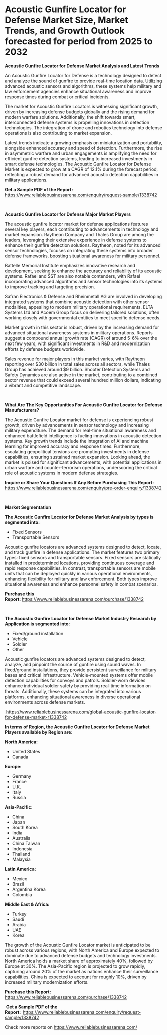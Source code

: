 <p><h1>Acoustic Gunfire Locator for Defense Market Size, Market Trends, and Growth Outlook forecasted for period from 2025 to 2032</h1></p><p><strong>Acoustic Gunfire Locator for Defense Market Analysis and Latest Trends</strong></p>
<p><p>An Acoustic Gunfire Locator for Defense is a technology designed to detect and analyze the sound of gunfire to provide real-time location data. Utilizing advanced acoustic sensors and algorithms, these systems help military and law enforcement agencies enhance situational awareness and improve response times during combat or critical incidents. </p><p>The market for Acoustic Gunfire Locators is witnessing significant growth, driven by increasing defense budgets globally and the rising demand for modern warfare solutions. Additionally, the shift towards smart, interconnected defense systems is propelling innovations in detection technologies. The integration of drone and robotics technology into defense operations is also contributing to market expansion.</p><p>Latest trends indicate a growing emphasis on miniaturization and portability, alongside enhanced accuracy and speed of detection. Furthermore, the rise in asymmetric warfare and urban engagements is amplifying the need for efficient gunfire detection systems, leading to increased investments in smart defense technologies. The Acoustic Gunfire Locator for Defense Market is expected to grow at a CAGR of 12.1% during the forecast period, reflecting a robust demand for advanced acoustic detection capabilities in military applications.</p></p>
<p><strong>Get a Sample PDF of the Report:&nbsp;</strong> <a href="https://www.reliablebusinessarena.com/enquiry/request-sample/1338742?utm_campaign=3041&utm_medium=2&utm_source=Github&utm_content=ia&utm_term=27032025&utm_id=acoustic-gunfire-locator-for-defense">https://www.reliablebusinessarena.com/enquiry/request-sample/1338742</a></p>
<p>&nbsp;</p>
<p><strong>Acoustic Gunfire Locator for Defense Major Market Players</strong></p>
<p><p>The acoustic gunfire locator market for defense applications features several key players, each contributing to advancements in technology and market expansion. Raytheon Company and Thales Group are among the leaders, leveraging their extensive experience in defense systems to enhance their gunfire detection solutions. Raytheon, noted for its advanced sensor technologies, focuses on integrating these systems into broader defense frameworks, boosting situational awareness for military personnel.</p><p>Battelle Memorial Institute emphasizes innovative research and development, seeking to enhance the accuracy and reliability of its acoustic systems. Rafael and SST are also notable contenders, with Rafael incorporating advanced algorithms and sensor technologies into its systems to improve tracking and targeting precision.</p><p>Safran Electronics & Defense and Rheinmetall AG are involved in developing integrated systems that combine acoustic detection with other sensor modalities, appealing to modern military operational requirements. ELTA Systems Ltd and Acoem Group focus on delivering tailored solutions, often working closely with governmental entities to meet specific defense needs.</p><p>Market growth in this sector is robust, driven by the increasing demand for advanced situational awareness systems in military operations. Reports suggest a compound annual growth rate (CAGR) of around 5-6% over the next few years, with significant investments in R&D and modernization efforts by defense budgets worldwide.</p><p>Sales revenue for major players in this market varies, with Raytheon reporting over $30 billion in total sales across all sectors, while Thales Group has achieved around $9 billion. Shooter Detection Systems and Safety Dynamics are also active in the market, contributing to a combined sector revenue that could exceed several hundred million dollars, indicating a vibrant and competitive landscape.</p></p>
<p>&nbsp;</p>
<p><strong>What Are The Key Opportunities For Acoustic Gunfire Locator for Defense Manufacturers?</strong></p>
<p><p>The Acoustic Gunfire Locator market for defense is experiencing robust growth, driven by advancements in sensor technology and increasing military expenditure. The demand for real-time situational awareness and enhanced battlefield intelligence is fueling innovations in acoustic detection systems. Key growth trends include the integration of AI and machine learning for improved accuracy and response times. Furthermore, escalating geopolitical tensions are prompting investments in defense capabilities, ensuring sustained market expansion. Looking ahead, the market is poised for significant advancements, with potential applications in urban warfare and counter-terrorism operations, underscoring the critical role of acoustic systems in modern defense strategies.</p></p>
<p><strong>Inquire or Share Your Questions If Any Before Purchasing This Report:</strong> <a href="https://www.reliablebusinessarena.com/enquiry/pre-order-enquiry/1338742?utm_campaign=3041&utm_medium=2&utm_source=Github&utm_content=ia&utm_term=27032025&utm_id=acoustic-gunfire-locator-for-defense">https://www.reliablebusinessarena.com/enquiry/pre-order-enquiry/1338742</a></p>
<p>&nbsp;</p>
<p><strong>Market Segmentation</strong></p>
<p><strong>The Acoustic Gunfire Locator for Defense Market Analysis by types is segmented into:</strong></p>
<p><ul><li>Fixed Sensors</li><li>Transportable Sensors</li></ul></p>
<p><p>Acoustic gunfire locators are advanced systems designed to detect, locate, and track gunfire in defense applications. The market features two primary types: fixed sensors and transportable sensors. Fixed sensors are statically installed in predetermined locations, providing continuous coverage and rapid response capabilities. In contrast, transportable sensors are mobile units that can be deployed quickly in various operational environments, enhancing flexibility for military and law enforcement. Both types improve situational awareness and enhance personnel safety in combat scenarios.</p></p>
<p><strong>Purchase this Report:&nbsp;</strong><a href="https://www.reliablebusinessarena.com/purchase/1338742?utm_campaign=3041&utm_medium=2&utm_source=Github&utm_content=ia&utm_term=27032025&utm_id=acoustic-gunfire-locator-for-defense">https://www.reliablebusinessarena.com/purchase/1338742</a></p>
<p>&nbsp;</p>
<p><strong>The Acoustic Gunfire Locator for Defense Market Industry Research by Application is segmented into:</strong></p>
<p><ul><li>Fixed/ground installation</li><li>Vehicle</li><li>Soldier</li><li>Other</li></ul></p>
<p><p>Acoustic gunfire locators are advanced systems designed to detect, analyze, and pinpoint the source of gunfire using sound waves. In fixed/ground installations, they provide persistent surveillance for military bases and critical infrastructure. Vehicle-mounted systems offer mobile detection capabilities for convoys and patrols. Soldier-worn devices enhance individual soldier safety by providing real-time information on threats. Additionally, these systems can be integrated into various platforms, enhancing situational awareness in diverse operational environments across defense markets.</p></p>
<p><a href="https://www.reliablebusinessarena.com/global-acoustic-gunfire-locator-for-defense-market-r1338742?utm_campaign=3041&utm_medium=2&utm_source=Github&utm_content=ia&utm_term=27032025&utm_id=acoustic-gunfire-locator-for-defense">&nbsp;https://www.reliablebusinessarena.com/global-acoustic-gunfire-locator-for-defense-market-r1338742</a></p>
<p><strong>In terms of Region, the Acoustic Gunfire Locator for Defense Market Players available by Region are:</strong></p>
<p>
    <p> <strong> North America: </strong>
        <ul>
            <li>United States</li>
            <li>Canada</li>
        </ul>
        </p> 
    <p> <strong> Europe: </strong>
        <ul>
            <li>Germany</li>
            <li>France</li>
            <li>U.K.</li>
            <li>Italy</li>
            <li>Russia</li>
        </ul>
        </p> 
    <p> <strong> Asia-Pacific: </strong>
        <ul>
            <li>China</li>
            <li>Japan</li>
            <li>South Korea</li>
            <li>India</li>
            <li>Australia</li>
            <li>China Taiwan</li>
            <li>Indonesia</li>
            <li>Thailand</li>
            <li>Malaysia</li>
        </ul>
        </p> 
    <p> <strong> Latin America: </strong>
        <ul>
            <li>Mexico</li>
            <li>Brazil</li>
            <li>Argentina Korea</li>
            <li>Colombia</li>
        </ul>
        </p> 
    <p> <strong> Middle East & Africa: </strong>
        <ul>
            <li>Turkey</li>
            <li>Saudi</li>
            <li>Arabia</li>
            <li>UAE</li>
            <li>Korea</li>
        </ul>
    </p>
    </p>
<p><p>The growth of the Acoustic Gunfire Locator market is anticipated to be robust across various regions, with North America and Europe expected to dominate due to advanced defense budgets and technology investments. North America holds a market share of approximately 40%, followed by Europe at 30%. The Asia-Pacific region is projected to grow rapidly, capturing around 20% of the market as nations enhance their surveillance capabilities. China is expected to account for roughly 10%, driven by increased military modernization efforts.</p></p>
<p><strong>Purchase this Report: </strong><a href="https://www.reliablebusinessarena.com/purchase/1338742?utm_campaign=3041&utm_medium=2&utm_source=Github&utm_content=ia&utm_term=27032025&utm_id=acoustic-gunfire-locator-for-defense">https://www.reliablebusinessarena.com/purchase/1338742</a></p>
<p>&nbsp;<strong>Get a Sample PDF of the Report:&nbsp;&nbsp;</strong><a href="https://www.reliablebusinessarena.com/enquiry/request-sample/1338742?utm_campaign=3041&utm_medium=2&utm_source=Github&utm_content=ia&utm_term=27032025&utm_id=acoustic-gunfire-locator-for-defense">https://www.reliablebusinessarena.com/enquiry/request-sample/1338742</a></p>
<p><strong></strong></p>
<p>Check more reports on <a href="https://www.reliablebusinessarena.com/?utm_campaign=3041&utm_medium=2&utm_source=Github&utm_content=ia&utm_term=27032025&utm_id=acoustic-gunfire-locator-for-defense">https://www.reliablebusinessarena.com/</a></p>